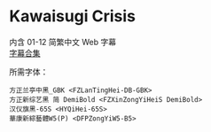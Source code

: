 # Kawaisugi Crisis

内含 01-12 简繁中文 Web 字幕  
[字幕合集](https://github.com/Nekomoekissaten-SUB/Nekomoekissaten-Storage/releases/download/subtitle_pkg/Kawaisugi_Web_zho.7z)

所需字体：
```
方正兰亭中黑_GBK <FZLanTingHei-DB-GBK>
方正新综艺黑 简 DemiBold <FZXinZongYiHeiS DemiBold>
汉仪旗黑-65S <HYQiHei-65S>
華康新綜藝體W5(P) <DFPZongYiW5-B5>
```
